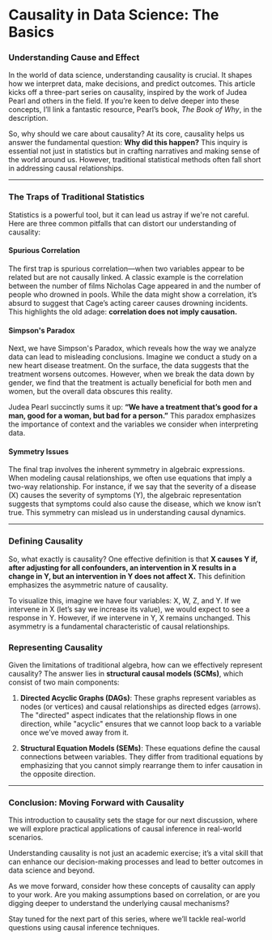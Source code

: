 # Causality in Data Science: The Basics

### Understanding Cause and Effect

In the world of data science, understanding causality is crucial. It shapes how we interpret data, make decisions, and predict outcomes. This article kicks off a three-part series on causality, inspired by the work of Judea Pearl and others in the field. If you’re keen to delve deeper into these concepts, I’ll link a fantastic resource, Pearl’s book, *The Book of Why*, in the description.

So, why should we care about causality? At its core, causality helps us answer the fundamental question: **Why did this happen?** This inquiry is essential not just in statistics but in crafting narratives and making sense of the world around us. However, traditional statistical methods often fall short in addressing causal relationships.

* * *

### The Traps of Traditional Statistics

Statistics is a powerful tool, but it can lead us astray if we're not careful. Here are three common pitfalls that can distort our understanding of causality:

#### Spurious Correlation

The first trap is spurious correlation—when two variables appear to be related but are not causally linked. A classic example is the correlation between the number of films Nicholas Cage appeared in and the number of people who drowned in pools. While the data might show a correlation, it’s absurd to suggest that Cage’s acting career causes drowning incidents. This highlights the old adage: **correlation does not imply causation.**

#### Simpson's Paradox

Next, we have Simpson's Paradox, which reveals how the way we analyze data can lead to misleading conclusions. Imagine we conduct a study on a new heart disease treatment. On the surface, the data suggests that the treatment worsens outcomes. However, when we break the data down by gender, we find that the treatment is actually beneficial for both men and women, but the overall data obscures this reality. 

Judea Pearl succinctly sums it up: **“We have a treatment that’s good for a man, good for a woman, but bad for a person.”** This paradox emphasizes the importance of context and the variables we consider when interpreting data.

#### Symmetry Issues

The final trap involves the inherent symmetry in algebraic expressions. When modeling causal relationships, we often use equations that imply a two-way relationship. For instance, if we say that the severity of a disease (X) causes the severity of symptoms (Y), the algebraic representation suggests that symptoms could also cause the disease, which we know isn’t true. This symmetry can mislead us in understanding causal dynamics.

* * *

### Defining Causality

So, what exactly is causality? One effective definition is that **X causes Y if, after adjusting for all confounders, an intervention in X results in a change in Y, but an intervention in Y does not affect X.** This definition emphasizes the asymmetric nature of causality.

To visualize this, imagine we have four variables: X, W, Z, and Y. If we intervene in X (let’s say we increase its value), we would expect to see a response in Y. However, if we intervene in Y, X remains unchanged. This asymmetry is a fundamental characteristic of causal relationships.

### Representing Causality

Given the limitations of traditional algebra, how can we effectively represent causality? The answer lies in **structural causal models (SCMs)**, which consist of two main components:

1. **Directed Acyclic Graphs (DAGs)**: These graphs represent variables as nodes (or vertices) and causal relationships as directed edges (arrows). The "directed" aspect indicates that the relationship flows in one direction, while "acyclic" ensures that we cannot loop back to a variable once we’ve moved away from it.

2. **Structural Equation Models (SEMs)**: These equations define the causal connections between variables. They differ from traditional equations by emphasizing that you cannot simply rearrange them to infer causation in the opposite direction.

* * *

### Conclusion: Moving Forward with Causality

This introduction to causality sets the stage for our next discussion, where we will explore practical applications of causal inference in real-world scenarios. 

Understanding causality is not just an academic exercise; it’s a vital skill that can enhance our decision-making processes and lead to better outcomes in data science and beyond. 

As we move forward, consider how these concepts of causality can apply to your work. Are you making assumptions based on correlation, or are you digging deeper to understand the underlying causal mechanisms? 

Stay tuned for the next part of this series, where we’ll tackle real-world questions using causal inference techniques.